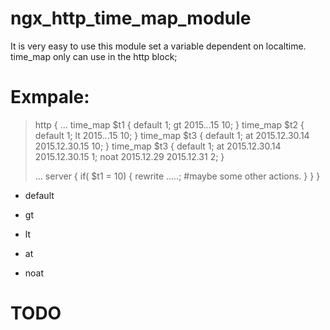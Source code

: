 # ngx_http_time_map_module

It is very easy to use this module set a variable dependent on localtime.
time_map only can use in the http block;

# Exmpale:
> http {
> ...
>     time_map $t1 {
>      default 1; 
>      gt  2015.*.*.15 10;
>     }
>     time_map $t2 {
>      default 1; 
>      lt  2015.*.*.15 10;
>     }
>     time_map $t3 {
>      default 1; 
>      at  2015.12.30.14  2015.12.30.15 10;
>     }
>     time_map $t3 {
>      default 1; 
>      at  2015.12.30.14  2015.12.30.15 1;
>      noat  2015.12.29  2015.12.31 2;
>     }
>    
> ...
>   server {
>     if( $t1 = 10) {
>      rewrite .....; #maybe some other actions.
>     }
>   }
> }

* default

* gt

* lt

* at

* noat

# TODO
